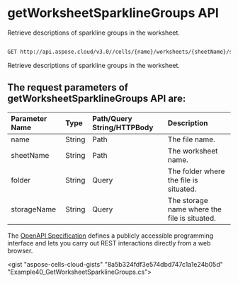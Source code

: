 # **getWorksheetSparklineGroups API**

Retrieve descriptions of sparkline groups in the worksheet. 

```bash

GET http://api.aspose.cloud/v3.0//cells/{name}/worksheets/{sheetName}/sparklineGroups

```
Retrieve descriptions of sparkline groups in the worksheet.

## The request parameters of **getWorksheetSparklineGroups** API are: 

| Parameter Name | Type | Path/Query String/HTTPBody | Description | 
| :- | :- | :- |:- | 
|name|String|Path|The file name.|
|sheetName|String|Path|The worksheet name.|
|folder|String|Query|The folder where the file is situated.|
|storageName|String|Query|The storage name where the file is situated.|


The [OpenAPI Specification](https://reference.aspose.cloud/cells/#/SparklineGroupsController/GetWorksheetSparklineGroups) defines a publicly accessible programming interface and lets you carry out REST interactions directly from a web browser.

<gist "aspose-cells-cloud-gists" "8a5b324fdf3e574dbd747c1a1e24b05d" "Example40_GetWorksheetSparklineGroups.cs">

